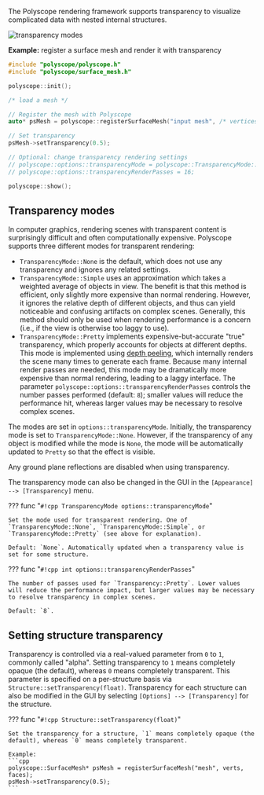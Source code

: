 The Polyscope rendering framework supports transparency to visualize complicated data with nested internal structures.

![transparency modes]([[url.prefix]]/media/transparency_modes.jpg)

**Example:** register a surface mesh and render it with transparency

```cpp
#include "polyscope/polyscope.h"
#include "polyscope/surface_mesh.h"

polyscope::init();

/* load a mesh */

// Register the mesh with Polyscope
auto* psMesh = polyscope::registerSurfaceMesh("input mesh", /* vertices */, /* faces */);

// Set transparency
psMesh->setTransparency(0.5);

// Optional: change transparency rendering settings
// polyscope::options::transparencyMode = polyscope::TransparencyMode::Simple;
// polyscope::options::transparencyRenderPasses = 16;

polyscope::show();
```

## Transparency modes

In computer graphics, rendering scenes with transparent content is surprisingly difficult and often computationally expensive. Polyscope supports three different modes for transparent rendering:

- `TransparencyMode::None` is the default, which does not use any transparency and ignores any related settings.
- `TransparencyMode::Simple` uses an approximation which takes a weighted average of objects in view. The benefit is that this method is efficient, only slightly more expensive than normal rendering. However, it ignores the relative depth of different objects, and thus can yield noticeable and confusing artifacts on complex scenes. Generally, this method should only be used when rendering performance is a concern (i.e., if the view is otherwise too laggy to use).
- `TransparencyMode::Pretty` implements expensive-but-accurate "true" transparency, which properly accounts for objects at different depths. This mode is implemented using [depth peeling](https://en.wikipedia.org/wiki/Depth_peeling), which internally renders the scene many times to generate each frame. Because many internal render passes are needed, this mode may be dramatically more expensive than normal rendering, leading to a laggy interface. The parameter `polyscope::options::transparencyRenderPasses` controls the number passes performed (default: `8`); smaller values will reduce the performance hit, whereas larger values may be necessary to resolve complex scenes.

The modes are set in `options::transparencyMode`. Initially, the transparency mode is set to `TransparencyMode::None`. However, if the transparency of any object is modified while the mode is `None`, the mode will be automatically updated to `Pretty` so that the effect is visible.

Any ground plane reflections are disabled when using transparency.

The transparency mode can also be changed in the GUI in the `[Appearance] --> [Transparency]` menu.

??? func "`#!cpp TransparencyMode options::transparencyMode`"
    
    Set the mode used for transparent rendering. One of `TransparencyMode::None`, `TransparencyMode::Simple`, or `TransparencyMode::Pretty` (see above for explanation).

    Default: `None`. Automatically updated when a transparency value is set for some structure.

??? func "`#!cpp int options::transparencyRenderPasses`"

    The number of passes used for `Transparency::Pretty`. Lower values will reduce the performance impact, but larger values may be necessary to resolve transparency in complex scenes.

    Default: `8`. 


## Setting structure transparency

Transparency is controlled via a real-valued parameter from `0` to `1`, commonly called "alpha". Setting transparency to `1` means completely opaque (the default), whereas `0` means completely transparent.  This parameter is specified on a per-structure basis via `Structure::setTransparency(float)`.  Transparency for each structure can also be modified in the GUI by selecting `[Options] --> [Transparency]` for the structure.

??? func "`#!cpp Structure::setTransparency(float)`"

    Set the transparency for a structure, `1` means completely opaque (the default), whereas `0` means completely transparent.

    Example:
    ```cpp
    polyscope::SurfaceMesh* psMesh = registerSurfaceMesh("mesh", verts, faces);
    psMesh->setTransparency(0.5);
    ```
